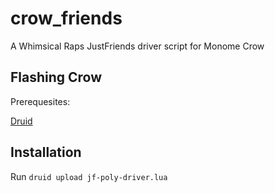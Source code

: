 # crow_friends

A Whimsical Raps JustFriends driver script for Monome Crow

## Flashing Crow

Prerequesites:

[Druid](https://monome.org/docs/crow/druid/)

## Installation

Run `druid upload jf-poly-driver.lua`